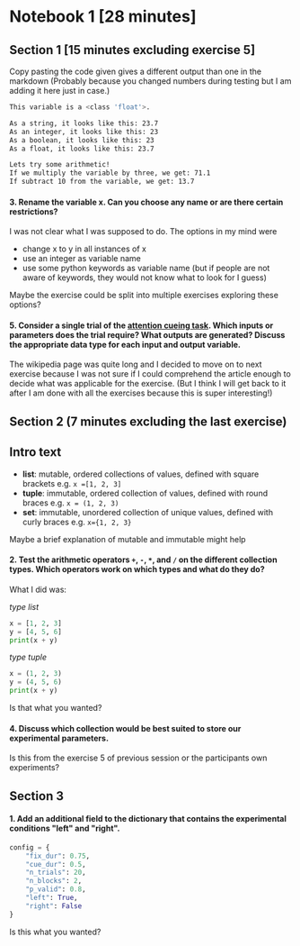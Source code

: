 # Notebook 1 [28 minutes]

## Section 1 [15 minutes excluding exercise 5]

Copy pasting the code given gives a different output than one in the markdown (Probably because you changed numbers during testing but I am adding it here just in case.)

```bash
This variable is a <class 'float'>. 

As a string, it looks like this: 23.7
As an integer, it looks like this: 23
As a boolean, it looks like this: 23
As a float, it looks like this: 23.7

Lets try some arithmetic!
If we multiply the variable by three, we get: 71.1
If subtract 10 from the variable, we get: 13.7
```

#### 3. Rename the variable x. Can you choose any name or are there certain restrictions?

I was not clear what I was supposed to do. The options in my mind were
- change x to y in all instances of x
- use an integer as variable name
- use some python keywords as variable name (but if people are not aware of keywords, they would not know what to look for I guess)

Maybe the exercise could be split into multiple exercises exploring these options? 

#### 5. Consider a single trial of the [attention cueing task](https://en.wikipedia.org/wiki/Posner_cueing_task). Which inputs or parameters does the trial require? What outputs are generated? Discuss the appropriate data type for each input and output variable.

The wikipedia page was quite long and I decided to move on to next exercise because I was not sure if I could comprehend the article enough to decide what was applicable for the exercise. (But I think I will get back to it after I am done with all the exercises because this is super interesting!)

## Section 2 (7 minutes excluding the last exercise)

## Intro text
- **list**: mutable, ordered collections of values, defined with square brackets e.g. `x =[1, 2, 3]`
- **tuple**: immutable, ordered collection of values, defined with round braces e.g. `x = (1, 2, 3)`
- **set**: immutable, unordered collection of unique values, defined with curly braces e.g. `x={1, 2, 3}`

Maybe a brief explanation of mutable and immutable might help

#### 2. Test the arithmetic operators `+`, `-`, `*`, and `/` on the different collection types. Which operators work on which types and what do they do?

What I did was:

*type list*
```python
x = [1, 2, 3]
y = [4, 5, 6]
print(x + y)
```

*type tuple*
```python
x = (1, 2, 3)
y = (4, 5, 6)
print(x + y)
```

Is that what you wanted? 

#### 4. Discuss which collection would be best suited to store our experimental parameters.

Is this from the exercise 5 of previous session or the participants own experiments?

## Section 3

#### 1. Add an additional field to the dictionary that contains the experimental conditions "left" and "right".

```python (6 minutes)
config = { 
    "fix_dur": 0.75,
    "cue_dur": 0.5,
    "n_trials": 20,
    "n_blocks": 2,
    "p_valid": 0.8,
    "left": True,
    "right": False
} 
```
Is this what you wanted?

